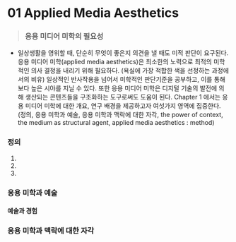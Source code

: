 # 01 Applied Media Aesthetics
> ### 응용 미디어 미학의 필요성
  * 일상생활을 영위할 때, 단순히 무엇이 좋은지 의견을 낼 때도 미적 판단이 요구된다.
  응용 미디어 미학(applied media aesthetics)은 최소한의 노력으로 최적의 미학적인 의사 결정을 내리기 위해 필요하다. (욕실에 가장 적합한 색을 선정하는 과정에서의 비유)
  일상적인 반사작용을 넘어서 미학적인 판단기준을 공부하고, 이를 통해 보다 높은 시야를 지닐 수 있다.
  또한 응용 미디어 미학은 디지털 기술의 발전에 의해 생산되는 콘텐츠들을 구조화하는 도구로써도 도움이 된다. 
  Chapter 1 에서는 응용 미디어 미학에 대한 개요, 연구 배경을 제공하고자 여섯가지 영역에 집중한다. (정의, 응용 미학과 예술, 응용 미학과 맥락에 대한 자각, the power of context, the medium as structural agent, applied media aesthetics : method)
### 정의
1. 
2. 
3. 

### 응용 미학과 예술

#### 예술과 경험

### 응용 미학과 맥락에 대한 자각

